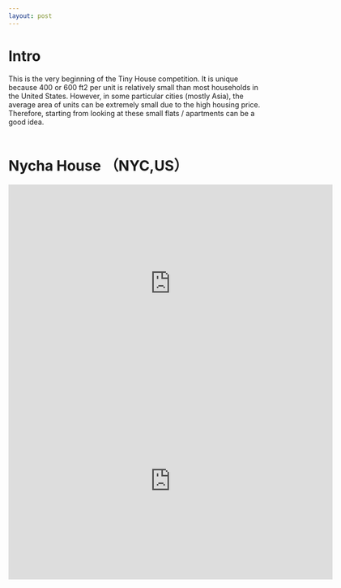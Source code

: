 ```yaml
---
layout: post
---
```


# Intro
This is the very beginning of the Tiny House competition. It is unique because 400 or 600 ft2 per unit is relatively small than most households in the United States. However, in some particular cities (mostly Asia), the average area of units can be extremely small due to the high housing price. Therefore, starting from looking at these small flats / apartments can be a good idea.
<br>
<br>
# Nycha House （NYC,US）
<iframe src="https://github.com/LanceHHe/LanceH./blob/master/Page%20Material/NYC_NYCHA_p1.jpg?start=true&loop=true&delayms=3000" frameborder="0" width="640" height="389" allowfullscreen="true" mozallowfullscreen="true" webkitallowfullscreen="true"></iframe>
<iframe src="https://github.com/LanceHHe/LanceH./blob/master/Page%20Material/NYC_NYCHA_p2.jpg?start=true&loop=true&delayms=3000" frameborder="0" width="640" height="389" allowfullscreen="true" mozallowfullscreen="true" webkitallowfullscreen="true"></iframe>
